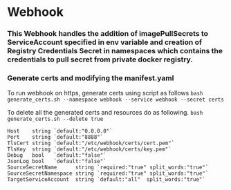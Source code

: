 # Webhook

### This Webhook handles the addition of imagePullSecrets to ServiceAccount specified in env variable and creation of Registry Credentials Secret in namespaces which contains the credentials to pull secret from private docker registry.


### Generate certs and modifying the manifest.yaml

To run webhook on https, generate certs using script as follows
```bash generate_certs.sh --namespace webhook --service webhook --secret certs```

To delete all the generated certs and resources do as following.
```bash generate_certs.sh --delete true```


	Host    string `default:"0.0.0.0"`
	Port    string `default:"8888"`
	TlsCert string `default:"/etc/webhook/certs/cert.pem"`
	TlsKey  string `default:"/etc/webhook/certs/key.pem"`
	Debug   bool   `default:"false"`
	JsonLog bool   `default:"false"`
	SourceSecretName      string `required:"true" split_words:"true"`
	SourceSecretNamespace string `required:"true" split_words:"true"`
	TargetServiceAccount  string `default:"all"  split_words:"true"`
